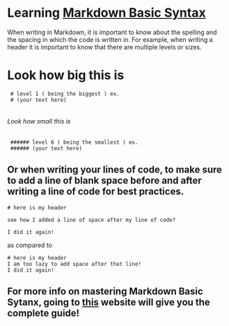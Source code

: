 # Learning [Markdown Basic Syntax](https://www.markdownguide.org/basic-syntax/#images-1)

When writing in Markdown, it is important to know about the spelling and the spacing in which the code is written in. For example, when writing a header it is important to know that there are multiple levels or sizes.

# Look how big this is
 
 ``` 
  # level 1 ( being the biggest ) ex.
  # (your text here)
  
 ```
 
###### Look how small this is
 
 ```
  ###### level 6 ( being the smallest ) ex.
  ###### (your text here)
 ```
 
## Or when writing your lines of code, to make sure to add a line of blank space before and after writing a line of code for best practices. 
 
 ```
 # here is my header
 
 see how I added a line of space after my line of code?
 
 I did it again!
 
 ```
 
 as compared to 
 
 ```
 # here is my header
 I am too lazy to add space after that line!
 I did it again!
 
 ```
 
## For more info on mastering Markdown Basic Sytanx, going to [this](https://www.markdownguide.org/basic-syntax/#images-1) website will give you the complete guide!
